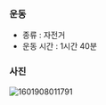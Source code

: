 ### 운동
- 종류 : 자전거
- 운동 시간 : 1시간 40분

### 사진
![1601908011791](https://user-images.githubusercontent.com/56301069/95824570-7c6aca80-0d6a-11eb-8b1a-bd092b7c85dd.jpg)

